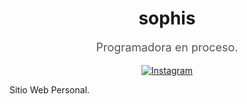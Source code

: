 <!-- Header 
<p align="center">
    <img src="LINK A TU IMAGEN" alt="Profile Picture" width="230" height="250">
</p> -->
<!-- Name and Introduction -->
<h1 align="center";>sophis</h1>
<p align="center" style="color: #555; font-size: 18px;">Programadora en proceso.</p>
<!-- Social Media Links -->
<p align="center">
    <a href="https://www.instagram.com/sophis.mz/">
        <img src="https://img.shields.io/badge/Instagram-E4405F?style=for-the-badge&logo=instagram&logoColor=white" alt="Instagram">
    </a>
</p>
<!-- About Me
<ul>
  <li style="color: #555;">👩‍💻 aki programando.</li>
  <li style="color: #555;">🌱 pura naturaleza.</li>
  <li style="color: #555;">📚 tratando de romanzitar esto.</li>
</ul>
<b>&copy; 2024 Todos los Derechos : Mi</b><br>
<b>&reg;</b> -->
<!-- Social Media Links -->
Sitio Web Personal.
